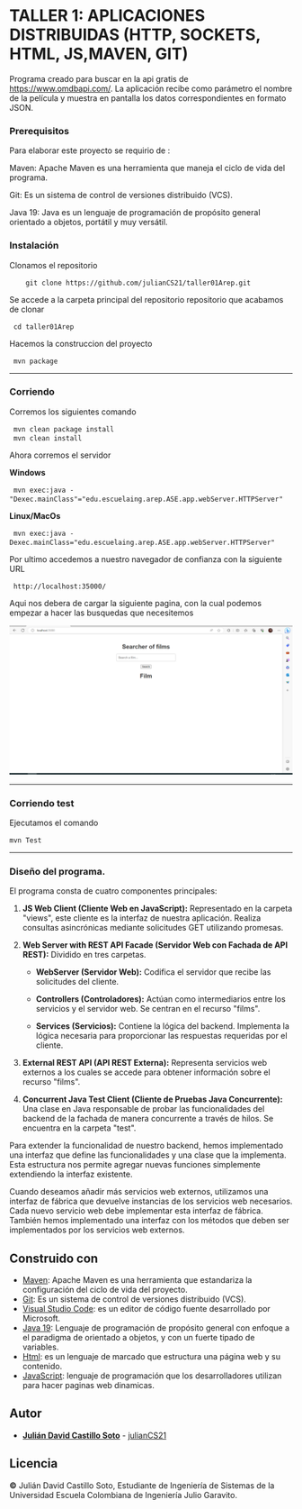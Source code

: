 # TALLER 1: APLICACIONES DISTRIBUIDAS (HTTP, SOCKETS, HTML, JS,MAVEN, GIT)


Programa creado para buscar en la api gratis de https://www.omdbapi.com/. La aplicación recibe como parámetro el nombre de la película y muestra en pantalla los datos correspondientes en formato JSON.


### Prerequisitos

Para elaborar este proyecto se requirio de : 


Maven: Apache Maven es una herramienta que maneja el ciclo de vida del programa.



Git: Es un sistema de control de versiones distribuido (VCS).



Java 19: Java es un lenguaje de programación de propósito general orientado a objetos, portátil y muy versátil.



### Instalación

Clonamos el repositorio

```
    git clone https://github.com/julianCS21/taller01Arep.git

```
Se accede a la carpeta principal del repositorio repositorio que acabamos de clonar

	 cd taller01Arep

Hacemos la construccion del proyecto

	 mvn package
---
### Corriendo
Corremos los siguientes comando
	
	 mvn clean package install
	 mvn clean install

Ahora corremos el servidor
	
**Windows**

	 mvn exec:java -"Dexec.mainClass"="edu.escuelaing.arep.ASE.app.webServer.HTTPServer"

**Linux/MacOs**

	 mvn exec:java -Dexec.mainClass="edu.escuelaing.arep.ASE.app.webServer.HTTPServer"

Por ultimo accedemos a nuestro navegador de confianza con la siguiente URL

	 http://localhost:35000/

Aqui nos debera de cargar la siguiente pagina, con la cual podemos empezar a hacer las busquedas que necesitemos

![Alt text](image.png)

---
### Corriendo test

Ejecutamos el comando

	mvn Test
	
---


### Diseño del programa.



El programa consta de cuatro componentes principales:

1. **JS Web Client (Cliente Web en JavaScript):** Representado en la carpeta "views", este cliente es la interfaz de nuestra aplicación. Realiza consultas asincrónicas mediante solicitudes GET utilizando promesas.

2. **Web Server with REST API Facade (Servidor Web con Fachada de API REST):** Dividido en tres carpetas.

   - **WebServer (Servidor Web):** Codifica el servidor que recibe las solicitudes del cliente.
   
   - **Controllers (Controladores):** Actúan como intermediarios entre los servicios y el servidor web. Se centran en el recurso "films".
   
   - **Services (Servicios):** Contiene la lógica del backend. Implementa la lógica necesaria para proporcionar las respuestas requeridas por el cliente.

3. **External REST API (API REST Externa):** Representa servicios web externos a los cuales se accede para obtener información sobre el recurso "films".

4. **Concurrent Java Test Client (Cliente de Pruebas Java Concurrente):** Una clase en Java responsable de probar las funcionalidades del backend de la fachada de manera concurrente a través de hilos. Se encuentra en la carpeta "test".




Para extender la funcionalidad de nuestro backend, hemos implementado una interfaz que define las funcionalidades y una clase que la implementa. Esta estructura nos permite agregar nuevas funciones simplemente extendiendo la interfaz existente.




Cuando deseamos añadir más servicios web externos, utilizamos una interfaz de fábrica que devuelve instancias de los servicios web necesarios. Cada nuevo servicio web debe implementar esta interfaz de fábrica. También hemos implementado una interfaz con los métodos que deben ser implementados por los servicios web externos.




## Construido con

* [Maven](https://maven.apache.org/): Apache Maven es una herramienta que estandariza la configuración del ciclo de vida del proyecto.
* [Git](https://rometools.github.io/rome/):  Es un sistema de control de versiones distribuido (VCS).
* [Visual Studio Code](https://code.visualstudio.com): es un editor de código fuente desarrollado por Microsoft.
* [Java 19](https://www.java.com/es/): Lenguaje de programación de propósito general con enfoque a el paradigma de orientado a objetos, y con un fuerte tipado de variables.
* [Html](https://developer.mozilla.org/es/docs/Learn/Getting_started_with_the_web/HTML_basics): es un lenguaje de marcado que estructura una página web y su contenido.
* [JavaScript](https://developer.mozilla.org/es/docs/Learn/JavaScript/First_steps/What_is_JavaScript): lenguaje de programación que los desarrolladores utilizan para hacer paginas web dinamicas.


## Autor
* **[Julián David Castillo Soto](https://www.linkedin.com/in/julián-david-castillo-soto-118856216/)**  - [julianCS21](https://github.com/julianCS21)

## Licencia
**©** Julián David Castillo Soto, Estudiante de Ingeniería de Sistemas de la Universidad Escuela Colombiana de Ingeniería Julio Garavito.

